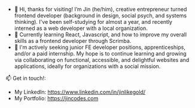 - 👋 Hi, thanks for visiting! I’m Jin (he/him), creative entrepreneur turned frontend developer (background in design, social psych, and systems thinking). I've been self-studying for almost a year, and recently interned as a web developer with a local organization.
- 🌱 Currently learning React, Javascript, and how to improve my overall skills as a frontend developer through Scrimba.
- 👀 I'm actively seeking junior FE developer positions, apprenticeships, and/or a paid internship. My hope is to continue learning and growing via  collaborating on functional, accessible, and delightful websites and applications, ideally for organizations with a social mission.

📫 Get in touch!:
- My LinkedIn: https://www.linkedin.com/in/jinlikegold/
- My Portfolio: https://jincodes.com

<!---
jinlikegold/jinlikegold is a ✨ special ✨ repository because its `README.md` (this file) appears on your GitHub profile.
You can click the Preview link to take a look at your changes.
--->
